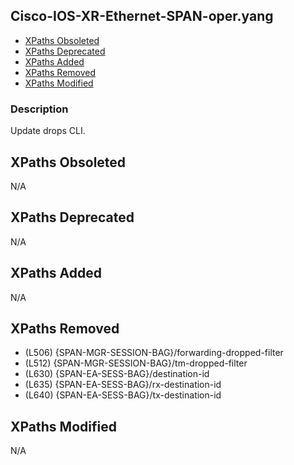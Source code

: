 ## Cisco-IOS-XR-Ethernet-SPAN-oper.yang

- [XPaths Obsoleted](#xpaths-obsoleted)
- [XPaths Deprecated](#xpaths-deprecated)
- [XPaths Added](#xpaths-added)
- [XPaths Removed](#xpaths-removed)
- [XPaths Modified](#xpaths-modified)

### Description

Update drops CLI.

## XPaths Obsoleted

N/A

## XPaths Deprecated

N/A

## XPaths Added

N/A

## XPaths Removed

- (L506)	{SPAN-MGR-SESSION-BAG}/forwarding-dropped-filter
- (L512)	{SPAN-MGR-SESSION-BAG}/tm-dropped-filter
- (L630)	{SPAN-EA-SESS-BAG}/destination-id
- (L635)	{SPAN-EA-SESS-BAG}/rx-destination-id
- (L640)	{SPAN-EA-SESS-BAG}/tx-destination-id

## XPaths Modified

N/A

